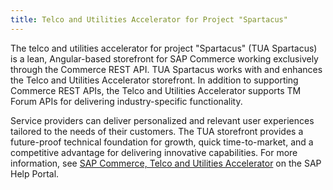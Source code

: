 ```yaml
---
title: Telco and Utilities Accelerator for Project "Spartacus"
---
```


The telco and utilities accelerator for project "Spartacus" (TUA Spartacus) is a lean, Angular-based storefront for SAP Commerce working exclusively through the Commerce REST API. TUA Spartacus works with and enhances the Telco and Utilities Accelerator storefront. In addition to supporting Commerce REST APIs, the Telco and Utilities Accelerator supports TM Forum APIs for delivering industry-specific functionality.

Service providers can deliver personalized and relevant user experiences tailored to the needs of their customers. The TUA storefront provides a future-proof technical foundation for growth, quick time-to-market, and a competitive advantage for delivering innovative capabilities. For more information, see [SAP Commerce, Telco and Utilities Accelerator](https://help.sap.com/viewer/product/TELCO_ACCELERATOR/latest/en-US) on the SAP Help Portal.
